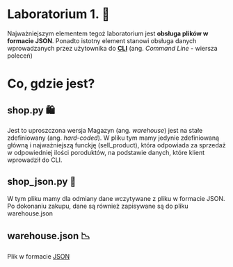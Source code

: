 # Laboratorium 1. :star2:
Najważniejszym elementem tegoż laboratorium jest **obsługa plików w formacie JSON**. Ponadto istotny element stanowi obsługa danych wprowadzanych przez użytownika do [**CLI**](https://www.youtube.com/watch?v=QJBVjBq4c7E) (ang. _Command Line_ - wiersza poleceń)

# Co, gdzie jest?
## shop.py :shopping:
Jest to uproszczona wersja Magazyn (ang. _warehouse_) jest na stałe zdefiniowany (ang. _hard-coded_). W pliku tym mamy jedynie zdefiniowaną główną i najważniejszą funckję (sell_product), która odpowiada za sprzedaż w odpowiedniej ilości poroduktów, na podstawie danych, które klient wprowadził do CLI.

## shop_json.py :open_file_folder:
W tym pliku mamy dla odmiany dane wczytywane z pliku w formacie JSON. Po dokonaniu zakupu, dane są również zapisywane są do pliku warehouse.json

## warehouse.json :chart_with_downwards_trend:
Plik w formacie [JSON](https://kamil.kwapisz.pl/json-xml/)
